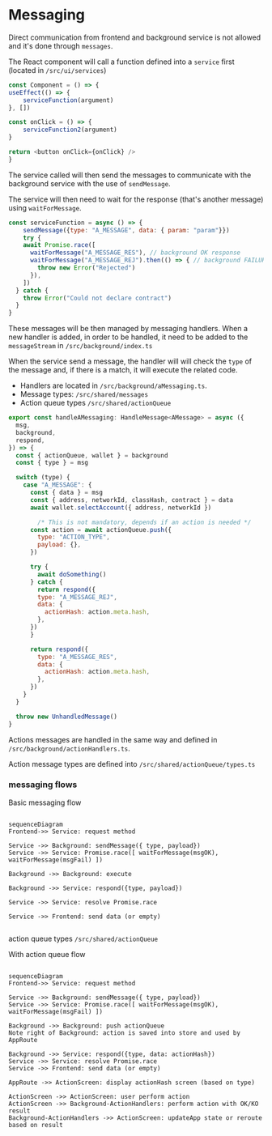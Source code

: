# Messaging

Direct communication from frontend and background service is not allowed and it's done through `messages`.

The React component will call a function defined into a `service` first (located in `/src/ui/services`)

```js
const Component = () => {
useEffect(() => {
	serviceFunction(argument)
}, [])

const onClick = () => {
	serviceFunction2(argument)
}

return <button onClick={onClick} />
}
```

The service called will then send the messages to communicate with the background service with the use of `sendMessage`.

The service will then need to wait for the response (that's another message) using `waitForMessage`.

```js
const serviceFunction = async () => {
    sendMessage({type: "A_MESSAGE", data: { param: "param"}})
    try {
    await Promise.race([
      waitForMessage("A_MESSAGE_RES"), // background OK response
      waitForMessage("A_MESSAGE_REJ").then(() => { // background FAILURE response
        throw new Error("Rejected")
      }),
    ])
  } catch {
    throw Error("Could not declare contract")
  }
}
```

These messages will be then managed by messaging handlers. When a new handler is added, in order to be handled, it need to be added to the `messageStream` in `/src/background/index.ts`

When the service send a message, the handler will will check the `type` of the message and, if there is a match, it will execute the related code.

- Handlers are located in `/src/background/aMessaging.ts`.
- Message types: `/src/shared/messages`
- Action queue types `/src/shared/actionQueue`

```js
export const handleAMessaging: HandleMessage<AMessage> = async ({
  msg,
  background,
  respond,
}) => {
  const { actionQueue, wallet } = background
  const { type } = msg

  switch (type) {
    case "A_MESSAGE": {
      const { data } = msg
      const { address, networkId, classHash, contract } = data
      await wallet.selectAccount({ address, networkId })

        /* This is not mandatory, depends if an action is needed */
      const action = await actionQueue.push({
        type: "ACTION_TYPE",
        payload: {},
      })

      try {
        await doSomething()
      } catch {
        return respond({
        type: "A_MESSAGE_REJ",
        data: {
          actionHash: action.meta.hash,
        },
      })
      }

      return respond({
        type: "A_MESSAGE_RES",
        data: {
          actionHash: action.meta.hash,
        },
      })
    }
  }

  throw new UnhandledMessage()
}
```

Actions messages are handled in the same way and defined in `/src/background/actionHandlers.ts`.

Action message types are defined into `/src/shared/actionQueue/types.ts`

### messaging flows

Basic messaging flow

```mermaid

sequenceDiagram
Frontend->> Service: request method

Service ->> Background: sendMessage({ type, payload})
Service ->> Service: Promise.race([ waitForMessage(msgOK), waitForMessage(msgFail) ])

Background ->> Background: execute

Background ->> Service: respond({type, payload})

Service ->> Service: resolve Promise.race

Service ->> Frontend: send data (or empty)


```

action queue types `/src/shared/actionQueue`

With action queue flow

```mermaid

sequenceDiagram
Frontend->> Service: request method

Service ->> Background: sendMessage({ type, payload})
Service ->> Service: Promise.race([ waitForMessage(msgOK), waitForMessage(msgFail) ])

Background ->> Background: push actionQueue
Note right of Background: action is saved into store and used by AppRoute

Background ->> Service: respond({type, data: actionHash})
Service ->> Service: resolve Promise.race
Service ->> Frontend: send data (or empty)

AppRoute ->> ActionScreen: display actionHash screen (based on type)

ActionScreen ->> ActionScreen: user perform action
ActionScreen ->> Background-ActionHandlers: perform action with OK/KO result
Background-ActionHandlers ->> ActionScreen: updateApp state or reroute based on result


```
